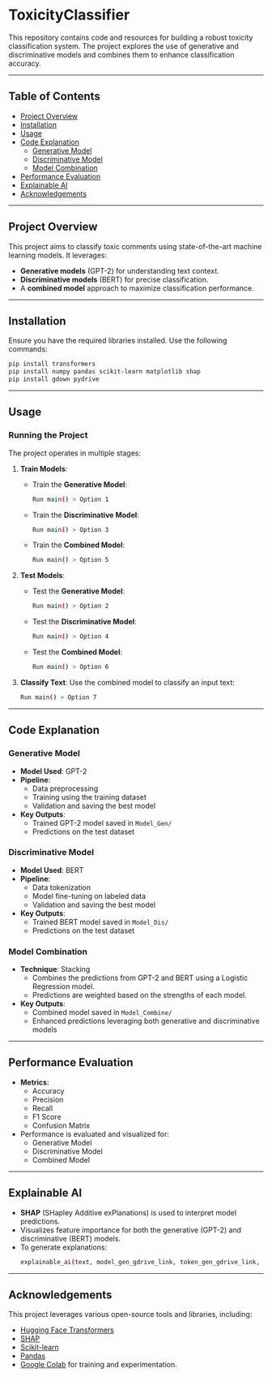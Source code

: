 # ToxicityClassifier

This repository contains code and resources for building a robust toxicity classification system. The project explores the use of generative and discriminative models and combines them to enhance classification accuracy.

---

## Table of Contents

- [Project Overview](#project-overview)
- [Installation](#installation)
- [Usage](#usage)
- [Code Explanation](#code-explanation)
  - [Generative Model](#generative-model)
  - [Discriminative Model](#discriminative-model)
  - [Model Combination](#model-combination)
- [Performance Evaluation](#performance-evaluation)
- [Explainable AI](#explainable-ai)
- [Acknowledgements](#acknowledgements)

---

## Project Overview

This project aims to classify toxic comments using state-of-the-art machine learning models. It leverages:
- **Generative models** (GPT-2) for understanding text context.
- **Discriminative models** (BERT) for precise classification.
- A **combined model** approach to maximize classification performance.

---

## Installation

Ensure you have the required libraries installed. Use the following commands:

```bash
pip install transformers
pip install numpy pandas scikit-learn matplotlib shap
pip install gdown pydrive
```

---

## Usage

### Running the Project

The project operates in multiple stages:

1. **Train Models**:
   - Train the **Generative Model**:
     ```bash
     Run main() > Option 1
     ```
   - Train the **Discriminative Model**:
     ```bash
     Run main() > Option 3
     ```
   - Train the **Combined Model**:
     ```bash
     Run main() > Option 5
     ```

2. **Test Models**:
   - Test the **Generative Model**:
     ```bash
     Run main() > Option 2
     ```
   - Test the **Discriminative Model**:
     ```bash
     Run main() > Option 4
     ```
   - Test the **Combined Model**:
     ```bash
     Run main() > Option 6
     ```

3. **Classify Text**:
   Use the combined model to classify an input text:
   ```bash
   Run main() > Option 7
   ```

---

## Code Explanation

### Generative Model

- **Model Used**: GPT-2
- **Pipeline**:
  - Data preprocessing
  - Training using the training dataset
  - Validation and saving the best model
- **Key Outputs**:
  - Trained GPT-2 model saved in `Model_Gen/`
  - Predictions on the test dataset

### Discriminative Model

- **Model Used**: BERT
- **Pipeline**:
  - Data tokenization
  - Model fine-tuning on labeled data
  - Validation and saving the best model
- **Key Outputs**:
  - Trained BERT model saved in `Model_Dis/`
  - Predictions on the test dataset

### Model Combination

- **Technique**: Stacking
  - Combines the predictions from GPT-2 and BERT using a Logistic Regression model.
  - Predictions are weighted based on the strengths of each model.
- **Key Outputs**:
  - Combined model saved in `Model_Combine/`
  - Enhanced predictions leveraging both generative and discriminative models

---

## Performance Evaluation

- **Metrics**:
  - Accuracy
  - Precision
  - Recall
  - F1 Score
  - Confusion Matrix
- Performance is evaluated and visualized for:
  - Generative Model
  - Discriminative Model
  - Combined Model

---

## Explainable AI

- **SHAP** (SHapley Additive exPlanations) is used to interpret model predictions.
- Visualizes feature importance for both the generative (GPT-2) and discriminative (BERT) models.
- To generate explanations:
  ```bash
  explainable_ai(text, model_gen_gdrive_link, token_gen_gdrive_link, model_dis_gdrive_link, token_dis_gdrive_link)
  ```

---

## Acknowledgements

This project leverages various open-source tools and libraries, including:
- [Hugging Face Transformers](https://huggingface.co/transformers/)
- [SHAP](https://shap.readthedocs.io/)
- [Scikit-learn](https://scikit-learn.org/)
- [Pandas](https://pandas.pydata.org/)
- [Google Colab](https://colab.research.google.com/) for training and experimentation.
